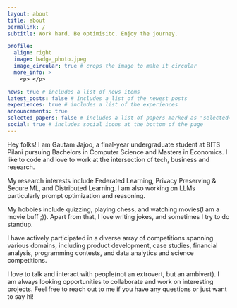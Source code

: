 ```yaml
---
layout: about
title: about
permalink: /
subtitle: Work hard. Be optimisitc. Enjoy the journey.

profile:
  align: right
  image: badge_photo.jpeg
  image_circular: true # crops the image to make it circular
  more_info: >
    <p> </p>

news: true # includes a list of news items
latest_posts: false # includes a list of the newest posts
experiences: true # includes a list of the experiences
announcements: true
selected_papers: false # includes a list of papers marked as "selected={true}"
social: true # includes social icons at the bottom of the page
---
```


Hey folks! I am Gautam Jajoo, a final-year undergraduate student at BITS Pilani pursuing Bachelors in Computer Science and Masters in Economics. I like to code and love to work at the intersection of tech, business and research.

My research interests include Federated Learning, Privacy Preserving & Secure ML, and Distributed Learning. I am also working on LLMs particularly prompt optimization and reasoning.

My hobbies include quizzing, playing chess, and watching movies(I am a movie buff ;)). Apart from that, I love writing jokes, and sometimes I try to do standup.

I have actively participated in a diverse array of competitions spanning various domains, including product development, case studies, financial analysis, programming contests, and data analytics and science competitions.

I love to talk and interact with people(not an extrovert, but an ambivert). I am always looking opportunities to collaborate and work on interesting projects. Feel free to reach out to me if you have any questions or just want to say hi!

<!-- <p style="color: red;"><i> I am seeking funded opportunities to work during Jan-June 2025 </i></p> -->

<!-- --- -->

<!-- ## __research interests__

I am interested in  understanding how individuals perceive and interpret ambiguous information

--- -->
